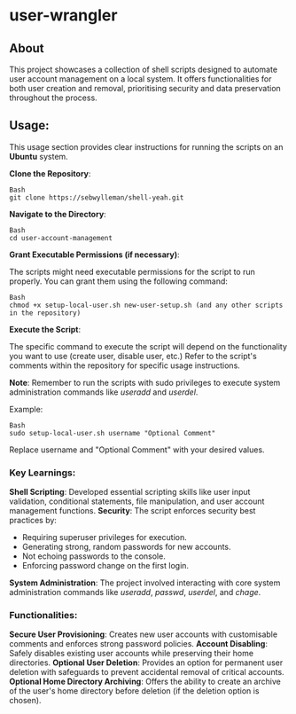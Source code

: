 # user-wrangler

## About

This project showcases a collection of shell scripts designed to automate user account management on a local system. It offers functionalities for both user creation and removal, prioritising security and data preservation throughout the process.

## Usage:

This usage section provides clear instructions for running the scripts on an **Ubuntu** system.

**Clone the Repository**:
```
Bash
git clone https://sebwylleman/shell-yeah.git
```

**Navigate to the Directory**:
```
Bash
cd user-account-management
```
**Grant Executable Permissions (if necessary)**:

The scripts might need executable permissions for the script to run properly. You can grant them using the following command:
```
Bash
chmod +x setup-local-user.sh new-user-setup.sh (and any other scripts in the repository)
```
**Execute the Script**:

The specific command to execute the script will depend on the functionality you want to use (create user, disable user, etc.)  Refer to the script's comments within the repository for specific usage instructions.

**Note**:  Remember to run the scripts with sudo privileges to execute system administration commands like *useradd* and *userdel*.

Example:
```
Bash
sudo setup-local-user.sh username "Optional Comment"
```
Replace username and "Optional Comment" with your desired values.

### Key Learnings:

**Shell Scripting**: Developed essential scripting skills like user input validation, conditional statements, file manipulation, and user account management functions.
**Security**: The script enforces security best practices by:
- Requiring superuser privileges for execution.
- Generating strong, random passwords for new accounts.
- Not echoing passwords to the console.
- Enforcing password change on the first login.
  
**System Administration**: The project involved interacting with core system administration commands like *useradd*, *passwd*, *userdel*, and *chage*.

### Functionalities:

**Secure User Provisioning**: Creates new user accounts with customisable comments and enforces strong password policies.
**Account Disabling**: Safely disables existing user accounts while preserving their home directories.
**Optional User Deletion**: Provides an option for permanent user deletion with safeguards to prevent accidental removal of critical accounts.
**Optional Home Directory Archiving**: Offers the ability to create an archive of the user's home directory before deletion (if the deletion option is chosen).

